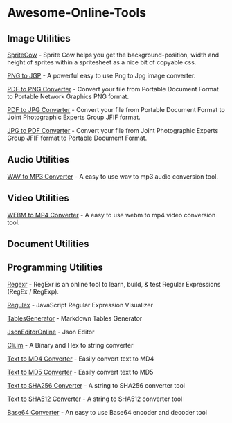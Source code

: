 # Awesome-Online-Tools

## Image Utilities
[SpriteCow](http://www.spritecow.com/) - Sprite Cow helps you get the background-position, width and height of sprites within a spritesheet as a nice bit of copyable css.

[PNG to JGP](https://formatswap.com/png2jpg/) - A powerful easy to use Png to Jpg image converter.

[PDF to PNG Converter](https://formatswap.com/tools/pdf2png/) - Convert your file from Portable Document Format to Portable Network Graphics PNG format.

[PDF to JPG Converter](https://formatswap.com/tools/pdf2jpg/) - Convert your file from Portable Document Format to Joint Photographic Experts Group JFIF format.

[JPG to PDF Converter](https://formatswap.com/tools/jpg2pdf/) - Convert your file from Joint Photographic Experts Group JFIF format to Portable Document Format.

## Audio Utilities
[WAV to MP3 Converter](https://formatswap.com/tools/wav2mp3/) - A easy to use wav to mp3 audio conversion tool.

## Video Utilities
[WEBM to MP4 Converter](https://formatswap.com/tools/webm2mp4/) - A easy to use webm to mp4 video conversion tool.

## Document Utilities

## Programming Utilities
[Regexr](https://regexr.com/) - RegExr is an online tool to learn, build, & test Regular Expressions (RegEx / RegExp).

[Regulex](https://jex.im/regulex/#!flags=&re=%5E(a%7Cb)*%3F%24) - JavaScript Regular Expression Visualizer

[TablesGenerator](http://www.tablesgenerator.com/markdown_tables) - Markdown Tables Generator

[JsonEditorOnline](http://jsoneditoronline.org/) - Json Editor

[Cli.im](https://formatswap.com/tools/string-to-hex-binary-converter/) - A Binary and Hex to string converter

[Text to MD4 Converter](https://formatswap.com/tools/text2md4/) - Easily convert text to MD4

[Text to MD5 Converter](https://formatswap.com/tools/text2md5/) - Easily convert text to MD5

[Text to SHA256 Converter](https://formatswap.com/tools/text2sha256/) - A string to SHA256 converter tool

[Text to SHA512 Converter](https://formatswap.com/tools/text2sha512/) - A string to SHA512 converter tool

[Base64 Converter](https://formatswap.com/tools/base64-converter/) - An easy to use Base64 encoder and decoder tool

